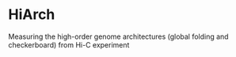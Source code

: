 # HiArch
Measuring the high-order genome architectures (global folding and checkerboard) from Hi-C experiment
